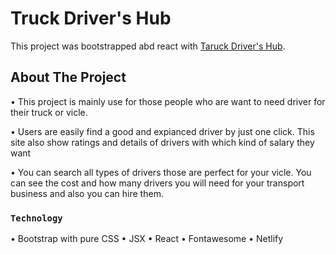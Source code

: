 # Truck Driver's Hub

This project was bootstrapped abd react with [Taruck Driver's Hub](https://the-drivers-hub-7fef46.netlify.app/).

## About The Project

• This project is mainly use for those people who are want to need driver for their truck or vicle.

• Users are easily find a good and expianced driver by just one click. This site also show ratings and details of drivers with which kind of salary they want

• You can search all types of drivers those are perfect for your vicle. You can see the cost and how many drivers you will need for your transport business and also you can hire them.

### `Technology`

• Bootstrap with pure CSS
• JSX
• React
• Fontawesome
• Netlify
